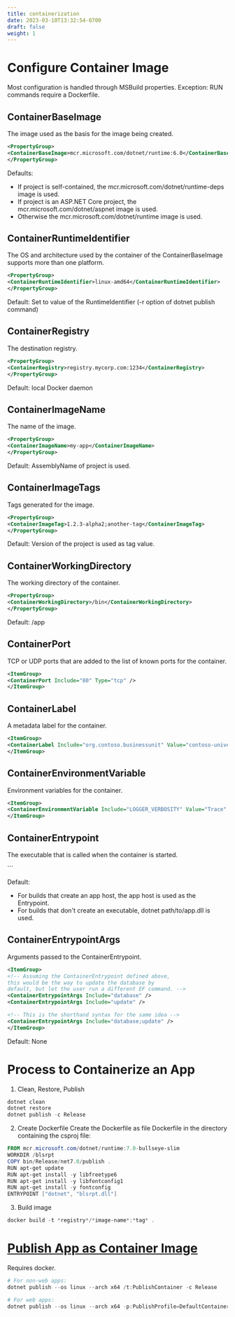 ```yaml
---
title: containerization
date: 2023-03-10T13:32:54-0700
draft: false
weight: 1
---
```

# Configure Container Image
Most configuration is handled through MSBuild properties.
Exception: RUN commands require a Dockerfile.

## ContainerBaseImage
The image used as the basis for the image being created.
```xml
<PropertyGroup>
<ContainerBaseImage>mcr.microsoft.com/dotnet/runtime:6.0</ContainerBaseImage>
</PropertyGroup>
```

Defaults:
- If project is self-contained, the mcr.microsoft.com/dotnet/runtime-deps image is used.
- If project is an ASP.NET Core project, the mcr.microsoft.com/dotnet/aspnet image is used.
- Otherwise the mcr.microsoft.com/dotnet/runtime image is used.

## ContainerRuntimeIdentifier
The OS and architecture used by the container of the ContainerBaseImage supports more than one platform.
```xml
<PropertyGroup>
<ContainerRuntimeIdentifier>linux-amd64</ContainerRuntimeIdentifier>
</PropertyGroup>
```

Default: Set to value of the RuntimeIdentifier (-r option of dotnet publish command)

## ContainerRegistry
The destination registry.
```xml
<PropertyGroup>
<ContainerRegistry>registry.mycorp.com:1234</ContainerRegistry>
</PropertyGroup>
```

Default: local Docker daemon

## ContainerImageName
The name of the image.
```xml
<PropertyGroup>
<ContainerImageName>my-app</ContainerImageName>
</PropertyGroup>
```

Default: AssemblyName of project is used.

## ContainerImageTags
Tags generated for the image.
```xml
<PropertyGroup>
<ContainerImageTag>1.2.3-alpha2;another-tag</ContainerImageTag>
</PropertyGroup>
```

Default: Version of the project is used as tag value.

## ContainerWorkingDirectory
The working directory of the container.
```xml
<PropertyGroup>
<ContainerWorkingDirectory>/bin</ContainerWorkingDirectory>
</PropertyGroup>
```

Default: /app

## ContainerPort
TCP or UDP ports that are added to the list of known ports for the container.
```xml
<ItemGroup>
<ContainerPort Include="80" Type="tcp" />
</ItemGroup>
```

## ContainerLabel
A metadata label for the container.
```xml
<ItemGroup>
<ContainerLabel Include="org.contoso.businessunit" Value="contoso-university" />
</ItemGroup>
```

## ContainerEnvironmentVariable
Environment variables for the container.
```xml
<ItemGroup>
<ContainerEnvironmentVariable Include="LOGGER_VERBOSITY" Value="Trace" />
</ItemGroup>
```

## ContainerEntrypoint
The executable that is called when the container is started.
<ItemGroup Label="Entrypoint Assignment">
<!-- This is how you would start the dotnet ef tool in your container -->
<ContainerEntrypoint Include="dotnet" />
<ContainerEntrypoint Include="ef" />

<!-- This shorthand syntax means the same thing.
Note the semicolon separating the tokens. -->
<ContainerEntrypoint Include="dotnet;ef" />
</ItemGroup>
```

Default:
- For builds that create an app host, the app host is used as the Entrypoint.
- For builds that don't create an executable, dotnet path/to/app.dll is used.

## ContainerEntrypointArgs
Arguments passed to the ContainerEntrypoint.
```xml
<ItemGroup>
<!-- Assuming the ContainerEntrypoint defined above,
this would be the way to update the database by
default, but let the user run a different EF command. -->
<ContainerEntrypointArgs Include="database" />
<ContainerEntrypointArgs Include="update" />

<!-- This is the shorthand syntax for the same idea -->
<ContainerEntrypointArgs Include="database;update" />
</ItemGroup>
```

Default: None

# Process to Containerize an App
1.  Clean, Restore, Publish
```powershell
dotnet clean
dotnet restore
dotnet publish -c Release
```

2.  Create Dockerfile
Create the Dockerfile as file Dockerfile in the directory containing the csproj file:
```powershell
FROM mcr.microsoft.com/dotnet/runtime:7.0-bullseye-slim
WORKDIR /blsrpt
COPY bin/Release/net7.0/publish .
RUN apt-get update
RUN apt-get install -y libfreetype6
RUN apt-get install -y libfontconfig1
RUN apt-get install -y fontconfig
ENTRYPOINT ["dotnet", "blsrpt.dll"]
```

3.  Build image
```powershell
docker build -t *registry*/*image-name*:*tag* .
```

# [Publish App as Container Image](https://learn.microsoft.com/en-us/dotnet/core/docker/publish-as-container)
Requires docker.
```powershell
# For non-web apps:
dotnet publish --os linux --arch x64 /t:PublishContainer -c Release

# For web apps:
dotnet publish --os linux --arch x64 -p:PublishProfile=DefaultContainer
```
